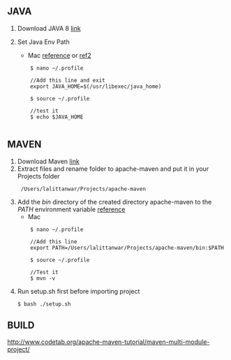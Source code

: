 ## JAVA 
1. Download JAVA 8 [link](http://www.oracle.com/technetwork/java/javase/downloads/jdk8-downloads-2133151.html)
1. Set Java Env Path
	* Mac [reference](https://www.mkyong.com/java/how-to-set-java_home-environment-variable-on-mac-os-x/) or [ref2](http://www.sajeconsultants.com/how-to-set-java_home-on-mac-os-x/)
	
	```
		$ nano ~/.profile
		
		//Add this line and exit 
		export JAVA_HOME=$(/usr/libexec/java_home)
		
		$ source ~/.profile
		
		//test it
		$ echo $JAVA_HOME
		
	```

## MAVEN
1. Download Maven [link](https://maven.apache.org/download.cgi)
2. Extract files and rename folder to apache-maven and put it in your Projects folder
    ```
     /Users/lalittanwar/Projects/apache-maven
    ```
3. Add the *bin* directory of the created directory apache-maven to the *PATH* environment variable [reference](https://maven.apache.org/install.html)
    *  Mac
    ```
        $ nano ~/.profile
        
        //Add this line
        export PATH=/Users/lalittanwar/Projects/apache-maven/bin:$PATH
        
        $ source ~/.profile
        
        //Test it
        $ mvn -v
    ```
4. Run setup.sh first before importing project
    ```
    $ bash ./setup.sh
    ```

## BUILD
http://www.codetab.org/apache-maven-tutorial/maven-multi-module-project/
